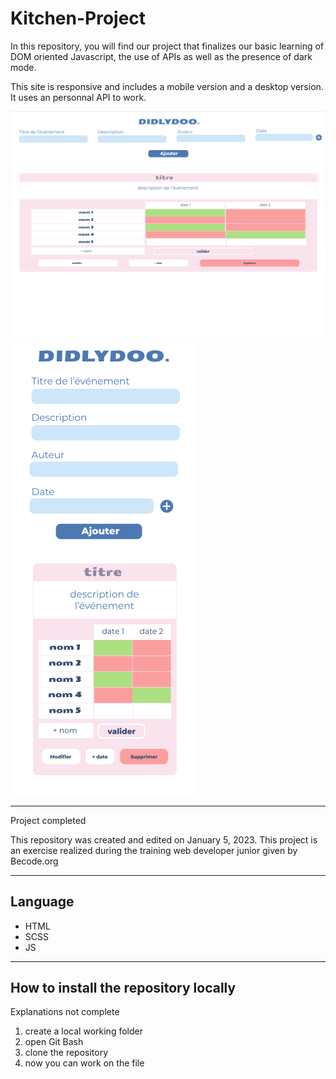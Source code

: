 # Kitchen-Project

In this repository, you will find our project that finalizes our basic learning of DOM oriented Javascript, the use of APIs as well as the presence of dark mode.

This site is responsive and includes a mobile version and a desktop version. It uses an personnal API to work.

![](./imgs/desktop_template.png)
![](./imgs/phone_template.png)

---

Project completed

This repository was created and edited on January 5, 2023. This project is an exercise realized during the training web developer junior given by Becode.org

---

## Language

- HTML
- SCSS
- JS

---

## How to install the repository locally

Explanations not complete
1. create a local working folder
2. open Git Bash
3. clone the repository
4. now you can work on the file
